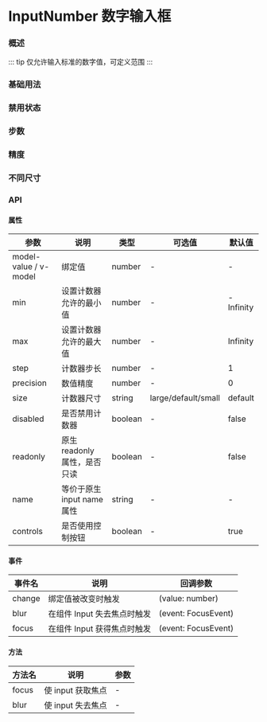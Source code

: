 # InputNumber 数字输入框

### 概述
::: tip
仅允许输入标准的数字值，可定义范围
:::

### 基础用法

<demo src="../demos/input-number/input-number-01-basic.vue"></demo>

### 禁用状态

<demo src="../demos/input-number/input-number-02-disabled.vue"></demo>

### 步数

<demo src="../demos/input-number/input-number-03-step.vue"></demo>

### 精度

<demo src="../demos/input-number/input-number-04-precision.vue"></demo>

### 不同尺寸

<demo src="../demos/input-number/input-number-05-size.vue"></demo>

### API

#### 属性

| 参数 | 说明 | 类型 | 可选值 | 默认值 |
|  ----  | ----  | ----  | ----  | ----  |
| model-value / v-model | 绑定值 | number | - | - |
| min | 设置计数器允许的最小值 | number | - | -Infinity |
| max | 设置计数器允许的最大值 | number | - | Infinity |
| step | 计数器步长 | number | - | 1 |
| precision | 数值精度 | number | - | 0 |
| size | 计数器尺寸 | string | large/default/small | default |
| disabled | 是否禁用计数器 | boolean | - | false |
| readonly | 原生 readonly 属性，是否只读 | boolean | - | false |
| name | 等价于原生 input name 属性 | string | - | - |
| controls | 是否使用控制按钮 | boolean | - | true |

#### 事件

| 事件名 | 说明 | 回调参数 |
|  ----  | ----  | ----  |
| change | 绑定值被改变时触发 | (value: number) |
| blur | 在组件 Input 失去焦点时触发 | (event: FocusEvent) |
| focus | 在组件 Input 获得焦点时触发 | (event: FocusEvent) |

#### 方法

| 方法名 | 说明 | 参数 |
|  ----  | ----  | ----  |
| focus | 使 input 获取焦点 | - |
| blur | 使 input 失去焦点 | - |
